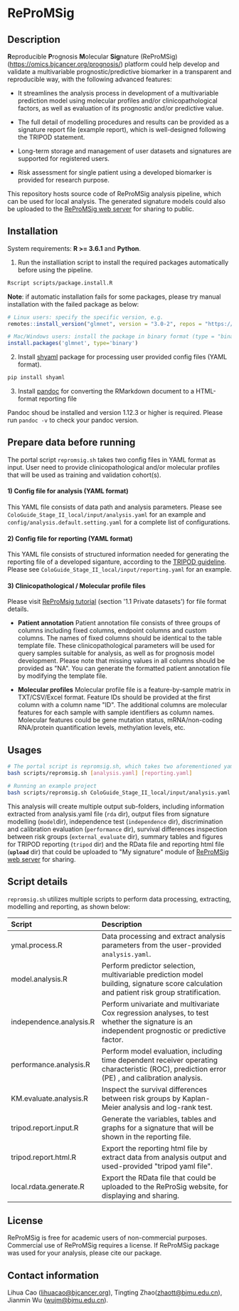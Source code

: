 # ReProMSig

## Description

<b>R</b>eproducible <b>P</b>rognosis <b>M</b>olecular <b>Sig</b>nature (ReProMSig) (https://omics.bjcancer.org/prognosis/) platform could help develop and validate a multivariable prognostic/predictive biomarker in a transparent and reproducible way, with the following advanced features:

- It streamlines the analysis process in development of a multivariable prediction model using molecular profiles and/or clinicopathological factors, as well as evaluation of its prognostic and/or predictive value.

- The full detail of modelling procedures and results can be provided as a signature report file (example report), which is well-designed following the TRIPOD statement.

- Long-term storage and management of user datasets and signatures are supported for registered users.

- Risk assessment for single patient using a developed biomarker is provided for research purpose.

This repository hosts source code of ReProMSig analysis pipeline, which can be used for local analysis. The generated signature models could also be uploaded to the [ReProMSig web server](https://omics.bjcancer.org/prognosis/) for sharing to public.


## Installation
System requirements: <b>R >= 3.6.1</b> and <b>Python</b>.

1) Run the installiation script to install the required packages automatically before using the pipeline.

```bash
Rscript scripts/package.install.R
```
  <b>Note</b>: if automatic installation fails for some packages, please try manual installation with the failed package as below:
```R
# Linux users: specify the specific version, e.g.
remotes::install_version("glmnet", version = "3.0-2", repos = "https://cran.us.r-project.org")

# Mac/Windows users: install the package in binary format (type = "binary"), e.g.
install.packages('glmnet', type='binary')
```

2) Install [shyaml](https://github.com/0k/shyaml) package for processing user provided config files (YAML format).
```bash
pip install shyaml
```

3) Install [pandoc](https://www.pandoc.org/installing.html) for converting the RMarkdown document to a HTML-format reporting file

Pandoc shoud be installed and version 1.12.3 or higher is required. Please run `pandoc -v` to check your pandoc version.


## Prepare data before running

The portal script `repromsig.sh` takes two config files in YAML format as input. User need to provide clinicopathological and/or molecular profiles that will be used as training and validation cohort(s).

####  1) Config file for analysis (YAML format)
This YAML file consists of data path and analysis parameters. Please see `ColoGuide_Stage_II_local/input/analysis.yaml` for an example and `config/analysis.default.setting.yaml` for a complete list of configurations.

####  2) Config file for reporting (YAML format)
This YAML file consists of structured information needed for generating the reporting file of a developed siganture, according to the [TRIPOD guideline](https://www.tripod-statement.org/). Please see `ColoGuide_Stage_II_local/input/reporting.yaml` for an example.

#### 3) Clinicopathological / Molecular profile files
Please visit [ReProMsig tutorial](https://omics.bjcancer.org/prognosis/) (section '1.1 Private datasets') for file format details.

- <b>Patient annotation</b>
Patient annotation file consists of three groups of columns including fixed columns, endpoint columns and custom columns. The names of fixed columns should be identical to the table template file. These clinicopathological parameters will be used for query samples suitable for analysis, as well as for prognosis model development. Please note that missing values in all columns should be provided as "NA". You can generate the formatted patient annotation file by modifying the template file.

- <b>Molecular profiles</b>
Molecular profile file is a feature-by-sample matrix in TXT/CSV/Excel format. Feature IDs should be provided at the first column with a column name "ID". The additional columns are molecular features for each sample with sample identifiers as column names. Molecular features could be gene mutation status, mRNA/non-coding RNA/protein quantification levels, methylation levels, etc. 

## Usages 
```bash
# The portal script is repromsig.sh, which takes two aforementioned yaml files as input. 
bash scripts/repromsig.sh [analysis.yaml] [reporting.yaml]

# Running an example project
bash scripts/repromsig.sh ColoGuide_Stage_II_local/input/analysis.yaml  ColoGuide_Stage_II_local/input/reporting.yaml
```

This analysis will create multiple output sub-folders, including information extracted from analysis.yaml file (`rda` dir), output files from signature modelling (`model`dir), independence test (`independence` dir), discrimination and calibration  evaluation (`performance` dir), survival differences inspection between risk groups (`external_evaluate` dir), summary tables and figures  for TRIPOD reporting (`tripod` dir) and the RData file and reporting html file (<b>`upload`</b> dir) that could be uploaded to "My signature" module of [ReProMSig web server](https://omics.bjcancer.org/prognosis/) for sharing.

## Script details
`repromsig.sh` utilizes multiple scripts to perform data processing, extracting, modelling and reporting, as shown below:

Script |Description
:-|:-
ymal.process.R | Data processing and extract analysis parameters from the user-provided `analysis.yaml`.
model.analysis.R | Perform predictor selection, multivariable prediction model building, signature score calculation and patient risk group stratification.
independence.analysis.R |	Perform univariate and multivariate Cox regression analyses, to test whether the signature is an independent prognostic or predictive factor. 
performance.analysis.R | Perform model evaluation, including time dependent receiver operating characteristic (ROC), prediction error (PE) , and calibration analysis.
KM.evaluate.analysis.R | Inspect the survival differences between risk groups by Kaplan-Meier analysis and log-rank test. 
tripod.report.input.R | Generate the variables, tables and graphs for a signature that will be shown in the reporting file.
tripod.report.html.R | Export the reporting html file by extract data from analysis output and used-provided "tripod yaml file".
local.rdata.generate.R | Export the RData file that could be uploaded to the ReProSig website, for displaying and sharing.

## License
ReProMSig is free for academic users of non-commercial purposes. Commercial use of ReProMSig requires a license. If ReProMSig package was used for your analysis, please cite our package.

## Contact information
Lihua Cao (lihuacao@bjcancer.org), Tingting Zhao(zhaott@bjmu.edu.cn), Jianmin Wu (wujm@bjmu.edu.cn).



